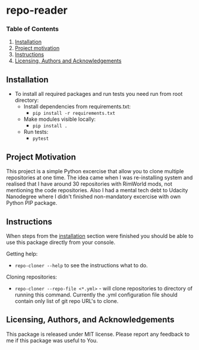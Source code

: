 # repo-reader

### Table of Contents

1. [Installation](#installation)
2. [Project motivation](#motivation)
3. [Instructions](#instructions)
4. [Licensing, Authors and Acknowledgements](#licensing)

## Installation <a name="installation"></a>

- To install all required packages and run tests you need run from root directory:
    - Install dependencies from requirements.txt:
        - `pip install -r requirements.txt`
    - Make modules visible locally:
        - `pip install .`
    - Run tests:
        - `pytest`

## Project Motivation <a name="motivation"></a>

This project is a simple Python excercise that allow you to clone multiple repositories at one time.
The idea came when I was re-installing system and realised that I have around 30 repositories with RimWorld mods,
not mentioning the code repositories. Also I had a mental tech debt to Udacity Nanodegree where I didn't 
finished non-mandatory excercise with own Python PIP package.

## Instructions <a name="instructions"></a>

When steps from the [installation](#installation) section were finished you should be able to use this package
directly from your console.

Getting help:
- `repo-cloner --help` to see the instructions what to do.

Cloning repositories:
- `repo-cloner --repo-file <*.yml>` - will clone repositories to directory of running this command. Currently the .yml
configuration file should contain only list of git repo URL's to clone.


## Licensing, Authors, and Acknowledgements <a name="licensing"></a>

This package is released under MIT license. Please report any feedback to me if this package was useful to You.
